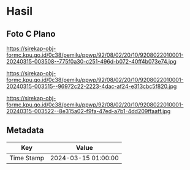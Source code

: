 # Hasil

## Foto C Plano

https://sirekap-obj-formc.kpu.go.id/0c38/pemilu/ppwp/92/08/02/20/10/9208022010001-20240315-003508--775f0a30-c251-496d-b072-40ff4b073e74.jpg

https://sirekap-obj-formc.kpu.go.id/0c38/pemilu/ppwp/92/08/02/20/10/9208022010001-20240315-003515--96972c22-2223-4dac-af24-e313cbc5f820.jpg

https://sirekap-obj-formc.kpu.go.id/0c38/pemilu/ppwp/92/08/02/20/10/9208022010001-20240315-003522--8e315a02-f9fa-47ed-a7b1-4dd209ffaaff.jpg


## Metadata

| Key        | Value               |
| ---------- | ------------------- |
| Time Stamp | 2024-03-15 01:00:00 |



